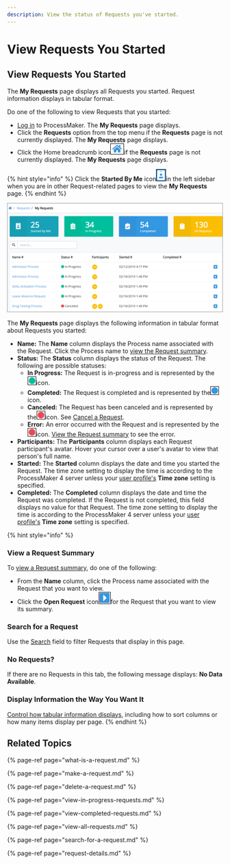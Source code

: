 ```yaml
---
description: View the status of Requests you've started.
---
```


# View Requests You Started

## View Requests You Started

The **My Requests** page displays all Requests you started. Request information displays in tabular format.

Do one of the following to view Requests that you started:

* [Log in](../log-in.md#log-in) to ProcessMaker. The **My Requests** page displays.
* Click the **Requests** option from the top menu if the **Requests** page is not currently displayed. The **My Requests** page displays.
* Click the Home breadcrumb icon![](../../.gitbook/assets/home-breadcrumb-icon.png)if the **Requests** page is not currently displayed. The **My Requests** page displays.

{% hint style="info" %}
Click the **Started By Me** icon![](../../.gitbook/assets/started-by-me-icon-requests.png)in the left sidebar when you are in other Request-related pages to view the **My Requests** page.
{% endhint %}

![&quot;My Requests&quot; page displays Requests that you started](../../.gitbook/assets/started-by-me-request.png)

The **My Requests** page displays the following information in tabular format about Requests you started:

* **Name:** The **Name** column displays the Process name associated with the Request. Click the Process name to [view the Request summary](request-details.md).
* **Status:** The **Status** column displays the status of the Request. The following are possible statuses:
  * **In Progress:** The Request is in-progress and is represented by the![](../../.gitbook/assets/in-progress-status-icon-requests.png)icon.
  * **Completed:** The Request is completed and is represented by the![](../../.gitbook/assets/completed-status-icon-requests.png)icon.
  * **Canceled:** The Request has been canceled and is represented by the![](../../.gitbook/assets/error-status-icon-requests.png)icon. See [Cancel a Request](delete-a-request.md).
  * **Error:** An error occurred with the Request and is represented by the![](../../.gitbook/assets/error-status-icon-requests.png)icon. [View the Request summary](request-details.md#error-information-for-a-request) to see the error.
* **Participants:** The **Participants** column displays each Request participant's avatar. Hover your cursor over a user's avatar to view that person's full name.
* **Started:** The **Started** column displays the date and time you started the Request. The time zone setting to display the time is according to the ProcessMaker 4 server unless your [user profile's](../profile-settings.md#change-your-profile-settings) **Time zone** setting is specified.
* **Completed:** The **Completed** column displays the date and time the Request was completed. If the Request is not completed, this field displays no value for that Request. The time zone setting to display the time is according to the ProcessMaker 4 server unless your [user profile's](../profile-settings.md#change-your-profile-settings) **Time zone** setting is specified.

{% hint style="info" %}
### View a Request Summary

To [view a Request summary](request-details.md), do one of the following:

* From the **Name** column, click the Process name associated with the Request that you want to view.
* Click the **Open Request** icon![](../../.gitbook/assets/open-request-icon-requests.png)for the Request that you want to view its summary.

### Search for a Request

Use the [Search](search-for-a-request.md) field to filter Requests that display in this page.

### No Requests?

If there are no Requests in this tab, the following message displays: **No Data Available**.

### Display Information the Way You Want It

[Control how tabular information displays](../control-how-requests-display-in-a-tab.md), including how to sort columns or how many items display per page.
{% endhint %}

## Related Topics

{% page-ref page="what-is-a-request.md" %}

{% page-ref page="make-a-request.md" %}

{% page-ref page="delete-a-request.md" %}

{% page-ref page="view-in-progress-requests.md" %}

{% page-ref page="view-completed-requests.md" %}

{% page-ref page="view-all-requests.md" %}

{% page-ref page="search-for-a-request.md" %}

{% page-ref page="request-details.md" %}

